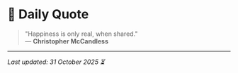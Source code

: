# 📜 Daily Quote

> "Happiness is only real, when shared."  
> — **Christopher McCandless**

---

_Last updated: 31 October 2025 ⏳_
